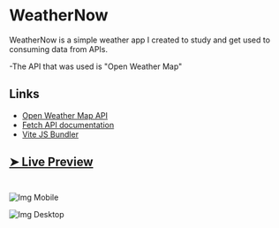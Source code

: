 
# WeatherNow
WeatherNow is a simple weather app I created to study and get used to consuming data from APIs.

-The API that was used is "Open Weather Map"


## Links

 - [Open Weather Map API](https://openweathermap.org)
 - [Fetch API documentation](https://developer.mozilla.org/en-US/docs/Web/API/Fetch_API)
 - [Vite JS Bundler](https://vitejs.dev)
 
 ## [&#10148; Live Preview](https://afolgierini.github.io/weather-now/) <br/><br/>

![Img Mobile](https://images2.imgbox.com/a2/71/kyhO5ish_o.png)

![Img Desktop](https://images2.imgbox.com/c4/19/f0gkCCtk_o.png)

